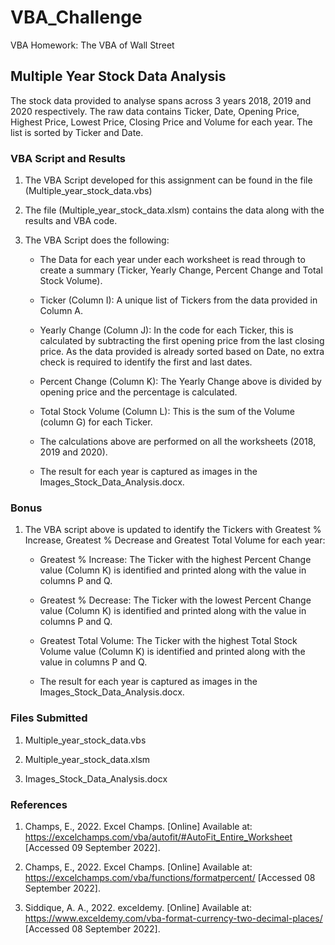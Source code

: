 # VBA_Challenge
VBA Homework: The VBA of Wall Street

## Multiple Year Stock Data Analysis
The stock data provided to analyse spans across 3 years 2018, 2019 and 2020 respectively. The raw data contains Ticker, Date, Opening Price, Highest Price, Lowest Price, Closing Price and Volume for each year. The list is sorted by Ticker and Date.

### VBA Script and Results
1. The VBA Script developed for this assignment can be found in the file (Multiple_year_stock_data.vbs)

2. The file (Multiple_year_stock_data.xlsm) contains the data along with the results and VBA code. 

3. The VBA Script does the following:

    -  The Data for each year under each worksheet is read through to create a summary (Ticker, Yearly Change, Percent Change and Total Stock Volume).
        
    -  Ticker (Column I): A unique list of Tickers from the data provided in Column A.

    -  Yearly Change (Column J): In the code for each Ticker, this is calculated by subtracting the first opening price from the last closing price. As the data provided is already sorted based on Date, no extra check is required to identify the first and last dates. 

    -  Percent Change (Column K): The Yearly Change above is divided by opening price and the percentage is calculated.

    -  Total Stock Volume (Column L): This is the sum of the Volume (column G) for each Ticker.

    -  The calculations above are performed on all the worksheets (2018, 2019 and 2020).

    -  The result for each year is captured as images in the Images_Stock_Data_Analysis.docx.

### Bonus
1. The VBA script above is updated to identify the Tickers with Greatest % Increase, Greatest % Decrease and Greatest Total Volume for each year:

    -  Greatest % Increase: The Ticker with the highest Percent Change value (Column K) is identified and printed along with the value in columns P and Q.

    -  Greatest % Decrease: The Ticker with the lowest Percent Change value (Column K) is identified and printed along with the value in columns P and Q.

    -  Greatest Total Volume: The Ticker with the highest Total Stock Volume value (Column K) is identified and printed along with the value in columns P and Q.

    -  The result for each year is captured as images in the Images_Stock_Data_Analysis.docx.

### Files Submitted
1. Multiple_year_stock_data.vbs

2. Multiple_year_stock_data.xlsm

3. Images_Stock_Data_Analysis.docx

### References
1. Champs, E., 2022. Excel Champs. [Online] 
Available at: https://excelchamps.com/vba/autofit/#AutoFit_Entire_Worksheet
[Accessed 09 September 2022].

2. Champs, E., 2022. Excel Champs. [Online] 
Available at: https://excelchamps.com/vba/functions/formatpercent/
[Accessed 08 September 2022].

3. Siddique, A. A., 2022. exceldemy. [Online] 
Available at: https://www.exceldemy.com/vba-format-currency-two-decimal-places/
[Accessed 08 September 2022].